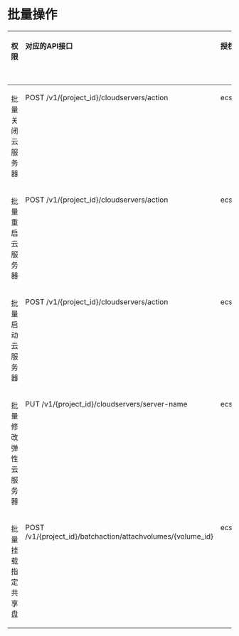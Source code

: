 # 批量操作<a name="ecs_06_0004"></a>

<a name="table1587111571724"></a>
<table><thead align="left"><tr id="row20307121620133"><th class="cellrowborder" valign="top" width="14.3985601439856%" id="mcps1.1.7.1.1"><p id="p1959712364512"><a name="p1959712364512"></a><a name="p1959712364512"></a>权限</p>
</th>
<th class="cellrowborder" valign="top" width="26.42735726427357%" id="mcps1.1.7.1.2"><p id="p8402164419019"><a name="p8402164419019"></a><a name="p8402164419019"></a>对应的API接口</p>
</th>
<th class="cellrowborder" valign="top" width="21.067893210678932%" id="mcps1.1.7.1.3"><p id="p2040214445018"><a name="p2040214445018"></a><a name="p2040214445018"></a>授权项（Action）</p>
</th>
<th class="cellrowborder" valign="top" width="16.93830616938306%" id="mcps1.1.7.1.4"><p id="p22519318453"><a name="p22519318453"></a><a name="p22519318453"></a>依赖的授权项</p>
</th>
<th class="cellrowborder" valign="top" width="11.678832116788321%" id="mcps1.1.7.1.5"><p id="p84029445019"><a name="p84029445019"></a><a name="p84029445019"></a>IAM项目</p>
<p id="p12578131324712"><a name="p12578131324712"></a><a name="p12578131324712"></a>(Project)</p>
</th>
<th class="cellrowborder" valign="top" width="9.48905109489051%" id="mcps1.1.7.1.6"><p id="p1999212348459"><a name="p1999212348459"></a><a name="p1999212348459"></a>企业项目</p>
<p id="p1026502118478"><a name="p1026502118478"></a><a name="p1026502118478"></a>(Enterprise Project)</p>
</th>
</tr>
</thead>
<tbody><tr id="row137611507177"><td class="cellrowborder" valign="top" width="14.3985601439856%" headers="mcps1.1.7.1.1 "><p id="p133074307010"><a name="p133074307010"></a><a name="p133074307010"></a>批量关闭云服务器</p>
</td>
<td class="cellrowborder" valign="top" width="26.42735726427357%" headers="mcps1.1.7.1.2 "><p id="p1479123111913"><a name="p1479123111913"></a><a name="p1479123111913"></a>POST /v1/{project_id}/cloudservers/action</p>
</td>
<td class="cellrowborder" valign="top" width="21.067893210678932%" headers="mcps1.1.7.1.3 "><p id="p95657581064"><a name="p95657581064"></a><a name="p95657581064"></a>ecs:cloudServers:stop</p>
</td>
<td class="cellrowborder" valign="top" width="16.93830616938306%" headers="mcps1.1.7.1.4 "><p id="p1954741618013"><a name="p1954741618013"></a><a name="p1954741618013"></a>-</p>
</td>
<td class="cellrowborder" valign="top" width="11.678832116788321%" headers="mcps1.1.7.1.5 "><p id="p3788175992810"><a name="p3788175992810"></a><a name="p3788175992810"></a>√</p>
</td>
<td class="cellrowborder" valign="top" width="9.48905109489051%" headers="mcps1.1.7.1.6 "><p id="p1467172313012"><a name="p1467172313012"></a><a name="p1467172313012"></a>√</p>
</td>
</tr>
<tr id="row17373916184"><td class="cellrowborder" valign="top" width="14.3985601439856%" headers="mcps1.1.7.1.1 "><p id="p17307173016014"><a name="p17307173016014"></a><a name="p17307173016014"></a>批量重启云服务器</p>
</td>
<td class="cellrowborder" valign="top" width="26.42735726427357%" headers="mcps1.1.7.1.2 "><p id="p78289223194"><a name="p78289223194"></a><a name="p78289223194"></a>POST /v1/{project_id}/cloudservers/action</p>
</td>
<td class="cellrowborder" valign="top" width="21.067893210678932%" headers="mcps1.1.7.1.3 "><p id="p1445335919615"><a name="p1445335919615"></a><a name="p1445335919615"></a>ecs:cloudServers:reboot</p>
</td>
<td class="cellrowborder" valign="top" width="16.93830616938306%" headers="mcps1.1.7.1.4 "><p id="p55472169017"><a name="p55472169017"></a><a name="p55472169017"></a>-</p>
</td>
<td class="cellrowborder" valign="top" width="11.678832116788321%" headers="mcps1.1.7.1.5 "><p id="p728395010219"><a name="p728395010219"></a><a name="p728395010219"></a>√</p>
</td>
<td class="cellrowborder" valign="top" width="9.48905109489051%" headers="mcps1.1.7.1.6 "><p id="p128315505219"><a name="p128315505219"></a><a name="p128315505219"></a>√</p>
</td>
</tr>
<tr id="row293217122187"><td class="cellrowborder" valign="top" width="14.3985601439856%" headers="mcps1.1.7.1.1 "><p id="p9307113011011"><a name="p9307113011011"></a><a name="p9307113011011"></a>批量启动云服务器</p>
</td>
<td class="cellrowborder" valign="top" width="26.42735726427357%" headers="mcps1.1.7.1.2 "><p id="p138281922141912"><a name="p138281922141912"></a><a name="p138281922141912"></a>POST /v1/{project_id}/cloudservers/action</p>
</td>
<td class="cellrowborder" valign="top" width="21.067893210678932%" headers="mcps1.1.7.1.3 "><p id="p162812013714"><a name="p162812013714"></a><a name="p162812013714"></a>ecs:cloudServers:start</p>
</td>
<td class="cellrowborder" valign="top" width="16.93830616938306%" headers="mcps1.1.7.1.4 "><p id="p1954721616017"><a name="p1954721616017"></a><a name="p1954721616017"></a>-</p>
</td>
<td class="cellrowborder" valign="top" width="11.678832116788321%" headers="mcps1.1.7.1.5 "><p id="p176185111214"><a name="p176185111214"></a><a name="p176185111214"></a>√</p>
</td>
<td class="cellrowborder" valign="top" width="9.48905109489051%" headers="mcps1.1.7.1.6 "><p id="p97612051629"><a name="p97612051629"></a><a name="p97612051629"></a>√</p>
</td>
</tr>
<tr id="row157372392127"><td class="cellrowborder" valign="top" width="14.3985601439856%" headers="mcps1.1.7.1.1 "><p id="p18308113012012"><a name="p18308113012012"></a><a name="p18308113012012"></a>批量修改弹性云服务器</p>
</td>
<td class="cellrowborder" valign="top" width="26.42735726427357%" headers="mcps1.1.7.1.2 "><p id="p1398516132315"><a name="p1398516132315"></a><a name="p1398516132315"></a>PUT /v1/{project_id}/cloudservers/server-name</p>
</td>
<td class="cellrowborder" valign="top" width="21.067893210678932%" headers="mcps1.1.7.1.3 "><p id="p679311014716"><a name="p679311014716"></a><a name="p679311014716"></a>ecs:cloudServers:put</p>
</td>
<td class="cellrowborder" valign="top" width="16.93830616938306%" headers="mcps1.1.7.1.4 "><p id="p1754716162014"><a name="p1754716162014"></a><a name="p1754716162014"></a>-</p>
</td>
<td class="cellrowborder" valign="top" width="11.678832116788321%" headers="mcps1.1.7.1.5 "><p id="p1558165419217"><a name="p1558165419217"></a><a name="p1558165419217"></a>√</p>
</td>
<td class="cellrowborder" valign="top" width="9.48905109489051%" headers="mcps1.1.7.1.6 "><p id="p145818541824"><a name="p145818541824"></a><a name="p145818541824"></a>√</p>
</td>
</tr>
<tr id="row135911332185819"><td class="cellrowborder" valign="top" width="14.3985601439856%" headers="mcps1.1.7.1.1 "><p id="p930810301900"><a name="p930810301900"></a><a name="p930810301900"></a>批量挂载指定共享盘</p>
</td>
<td class="cellrowborder" valign="top" width="26.42735726427357%" headers="mcps1.1.7.1.2 "><p id="p1565303311219"><a name="p1565303311219"></a><a name="p1565303311219"></a>POST /v1/{project_id}/batchaction/attachvolumes/{volume_id}</p>
</td>
<td class="cellrowborder" valign="top" width="21.067893210678932%" headers="mcps1.1.7.1.3 "><p id="p277716215715"><a name="p277716215715"></a><a name="p277716215715"></a>ecs:cloudServers:attachSharedVolume</p>
</td>
<td class="cellrowborder" valign="top" width="16.93830616938306%" headers="mcps1.1.7.1.4 "><p id="p1092819466118"><a name="p1092819466118"></a><a name="p1092819466118"></a>evs:volumes:use</p>
</td>
<td class="cellrowborder" valign="top" width="11.678832116788321%" headers="mcps1.1.7.1.5 "><p id="p10290195717213"><a name="p10290195717213"></a><a name="p10290195717213"></a>√</p>
</td>
<td class="cellrowborder" valign="top" width="9.48905109489051%" headers="mcps1.1.7.1.6 "><p id="p82908571722"><a name="p82908571722"></a><a name="p82908571722"></a>√</p>
</td>
</tr>
</tbody>
</table>

